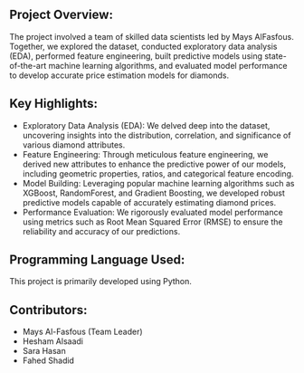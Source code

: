 ## Project Overview:

The project involved a team of skilled data scientists led by Mays AlFasfous. Together, we explored the dataset, conducted exploratory data analysis (EDA), performed feature engineering, built predictive models using state-of-the-art machine learning algorithms, and evaluated model performance to develop accurate price estimation models for diamonds.

## Key Highlights:

- Exploratory Data Analysis (EDA): We delved deep into the dataset, uncovering insights into the distribution, correlation, and significance of various diamond attributes.
- Feature Engineering: Through meticulous feature engineering, we derived new attributes to enhance the predictive power of our models, including geometric properties, ratios, and categorical feature encoding.
- Model Building: Leveraging popular machine learning algorithms such as XGBoost, RandomForest, and Gradient Boosting, we developed robust predictive models capable of accurately estimating diamond prices.
- Performance Evaluation: We rigorously evaluated model performance using metrics such as Root Mean Squared Error (RMSE) to ensure the reliability and accuracy of our predictions.

## Programming Language Used:

This project is primarily developed using Python.

## Contributors:

 - Mays Al-Fasfous (Team Leader)
 - Hesham Alsaadi
 - Sara Hasan
 - Fahed Shadid

